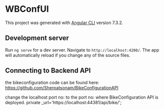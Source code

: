 # WBConfUI

This project was generated with [Angular CLI](https://github.com/angular/angular-cli) version 7.3.2.

## Development server

Run `ng serve` for a dev server. Navigate to `http://localhost:4200/`. The app will automatically reload if you change any of the source files.

## Connecting to Backend API
the bikeconfiguration code can be found here:
https://github.com/Sherpatsonam/BikeConfigurationAPI

change the localhost port no: to the port no: where BikeConfiguration API is deployed.
private _url='https://localhost:44381/api/bike/';



